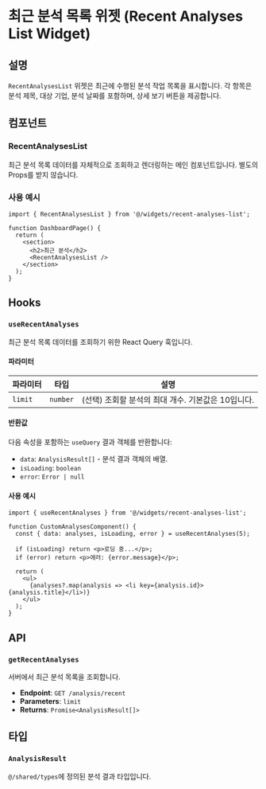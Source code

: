 # 최근 분석 목록 위젯 (Recent Analyses List Widget)

## 설명

`RecentAnalysesList` 위젯은 최근에 수행된 분석 작업 목록을 표시합니다. 각 항목은 분석 제목, 대상 기업, 분석 날짜를 포함하며, 상세 보기 버튼을 제공합니다.

## 컴포넌트

### RecentAnalysesList

최근 분석 목록 데이터를 자체적으로 조회하고 렌더링하는 메인 컴포넌트입니다. 별도의 Props를 받지 않습니다.

### 사용 예시

```tsx
import { RecentAnalysesList } from '@/widgets/recent-analyses-list';

function DashboardPage() {
  return (
    <section>
      <h2>최근 분석</h2>
      <RecentAnalysesList />
    </section>
  );
}
```

## Hooks

### `useRecentAnalyses`

최근 분석 목록 데이터를 조회하기 위한 React Query 훅입니다.

#### 파라미터

| 파라미터 | 타입     | 설명                                       |
| -------- | -------- | ------------------------------------------ |
| `limit`  | `number` | (선택) 조회할 분석의 최대 개수. 기본값은 10입니다. |

#### 반환값

다음 속성을 포함하는 `useQuery` 결과 객체를 반환합니다:

-   `data`: `AnalysisResult[]` - 분석 결과 객체의 배열.
-   `isLoading`: `boolean`
-   `error`: `Error | null`

#### 사용 예시

```tsx
import { useRecentAnalyses } from '@/widgets/recent-analyses-list';

function CustomAnalysesComponent() {
  const { data: analyses, isLoading, error } = useRecentAnalyses(5);

  if (isLoading) return <p>로딩 중...</p>;
  if (error) return <p>에러: {error.message}</p>;

  return (
    <ul>
      {analyses?.map(analysis => <li key={analysis.id}>{analysis.title}</li>)}
    </ul>
  );
}
```

## API

### `getRecentAnalyses`

서버에서 최근 분석 목록을 조회합니다.

-   **Endpoint**: `GET /analysis/recent`
-   **Parameters**: `limit`
-   **Returns**: `Promise<AnalysisResult[]>`

## 타입

### `AnalysisResult`

`@/shared/types`에 정의된 분석 결과 타입입니다. 